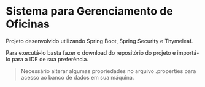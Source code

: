 # Sistema para Gerenciamento de Oficinas
Projeto desenvolvido utilizando Spring Boot, Spring Security e Thymeleaf.

Para executá-lo basta fazer o download do repositório do projeto e importá-lo para a IDE de sua preferência.

>Necessário alterar algumas propriedades no arquivo .properties para acesso ao banco de dados em sua máquina.
